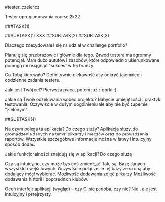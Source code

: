 #tester_czelencz

Tester oprogramowania course 2k22

###TASK(1)

##SUBTASK(1) XXX
##SUBTASK(2)
##SUBTASK(3)


Dlaczego zdecydowałeś się na udział w challenge portfolio?

Planuję się przebrażowić i głównie dla tego.
Zawód testera ma ogromny potencjał.
Mam dużo aututów i zasobów, które odpowiednio ukierunkowane pomogą mi osiągnąć "sukces" w tej branży.

Co Tobą kierowało? 
Definitywnie ciekawość aby odkryć tajemnice i codzienne zadania testera.


Jaki jest Twój cel?
Pierwsza praca, potem już z górki :)


Jakie są Twoje oczekiwania wobec projektu?
Nabycie umiejętnośći i praktyk testowania. 
Oczywiście w dużym uogólnieniu ale aby nie być zupełnie "zielonym".

##SUBTASK(4)

Na czym polega ta aplikacja? Do czego służy?
Aplikacja służy, do gromadzenia danych na temat piłkarzy i meczów oraz do prowadzenia raportów.
Wszystkie szczegółowe informacje można w łatwy i intuicyjny sposób dodać.



Jakie funkcjonalności znajdują się w aplikacji? Do czego służą. 


Czy są intuicyjne, czy może byś coś zmienił_a?
Tak, są.
Bazę danych wszystkich wejściowych.
Oczywiście połączenie tej bazy ze stroną aby dodający mógł wybierać.
Możliwość dodawania zdjęć piłkarzy.
Możliwość dodawania historii i poprzednich klubów.


Oceń interfejs aplikacji (wygląd) – czy Ci się podoba, czy nie?
 Nie , ale jest intuicyjny i przejrzysty.
